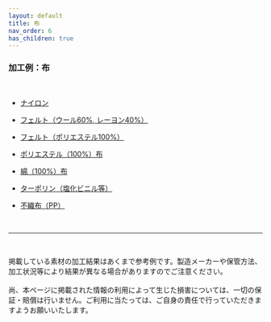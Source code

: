 ```yaml
---
layout: default
title: 布
nav_order: 6
has_children: true
---
```


### 加工例：布
<br>

* [ナイロン](05-1-nylon.md)

* [フェルト（ウール60%, レーヨン40%）](05-2-felt-w.md)

* [フェルト（ポリエステル100%）](05-3-felt-p.md)

* [ポリエステル（100%）布](05-4-polyester.md)

* [綿（100%）布](05-5-cotton.md)

* [ターポリン（塩化ビニル等）](05-6-tarpaulin.md)

* [不織布（PP）](05-7-pp.md)

<br>

------

<br>

掲載している素材の加工結果はあくまで参考例です。製造メーカーや保管方法、加工状況等により結果が異なる場合がありますのでご注意ください。<br>
<br>
尚、本ページに掲載された情報の利用によって生じた損害については、一切の保証・賠償は行いません。ご利用に当たっては、ご自身の責任で行っていただきますようお願いいたします。

<br><br><br>
